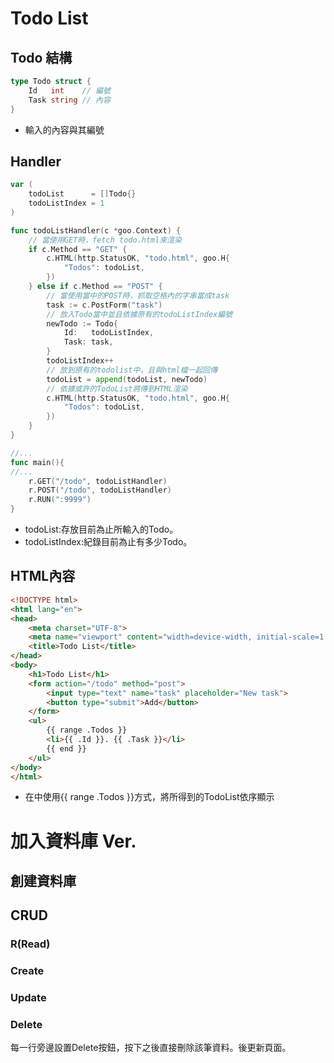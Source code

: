# Todo List
## Todo 結構
```go
type Todo struct {
	Id   int    // 編號
	Task string // 內容
}
```
- 輸入的內容與其編號
## Handler
```go
var (
	todoList      = []Todo{}
	todoListIndex = 1
)

func todoListHandler(c *goo.Context) {
	// 當使用GET時，fetch todo.html來渲染
	if c.Method == "GET" {
		c.HTML(http.StatusOK, "todo.html", goo.H{
			"Todos": todoList,
		})
	} else if c.Method == "POST" {
		// 當使用當中的POST時，抓取空格內的字串當成task
		task := c.PostForm("task")
		// 放入Todo當中並且依據原有的todoListIndex編號
		newTodo := Todo{
			Id:   todoListIndex,
			Task: task,
		}
		todoListIndex++
		// 放到原有的todolist中，且與html檔一起回傳
		todoList = append(todoList, newTodo)
        // 依據或許的TodoList將傳到HTML渲染
		c.HTML(http.StatusOK, "todo.html", goo.H{
			"Todos": todoList,
		})
	}
}

//...
func main(){
//...
    r.GET("/todo", todoListHandler) 
	r.POST("/todo", todoListHandler)
    r.RUN(":9999")
}

```
- todoList:存放目前為止所輸入的Todo。
- todoListIndex:紀錄目前為止有多少Todo。

## HTML內容
```html
<!DOCTYPE html>
<html lang="en">
<head>
    <meta charset="UTF-8">
    <meta name="viewport" content="width=device-width, initial-scale=1.0">
    <title>Todo List</title>
</head>
<body>
    <h1>Todo List</h1>
    <form action="/todo" method="post">
        <input type="text" name="task" placeholder="New task">
        <button type="submit">Add</button>
    </form>
    <ul>
        {{ range .Todos }}
        <li>{{ .Id }}. {{ .Task }}</li>
        {{ end }}
    </ul>
</body>
</html>
```

- 在</form>中使用{{ range .Todos }}方式，將所得到的TodoList依序顯示

# 加入資料庫 Ver.
## 創建資料庫
<!-- // 1. 創建Database - TodoList
// 2. 創建Table - TodoTable
	// - Id(Primary key, Int, auto_increment), 
	// - Task(string, required), 
	// - Done(bool, default:fasle).
	// - CreateAt
	// - UpdateAt	
// 3. 創建Gorm Model. -->
## CRUD
### R(Read)
<!-- 使用Get fetch web page時，直接從資料庫讀取資料從Table中第一筆依序列出在Page上。(Done以box方式顯示)
1. 建立可以顯示的HTML
2. 利用GET抓取HTML -->
### Create
<!-- 頁面表格的最下面，新增一個PostForm，當輸入文字按下Enter後，將Id, Task, Done輸入資料庫當中，輸入後更新頁面將資料從新顯示在畫面。 -->
### Update
<!-- 每一行旁設計更新按鈕，按下後跳出更改Task畫面。
-> 更新Task後更新頁面。
按下Done可直接更改是否完成狀態。 -->
### Delete
每一行旁邊設置Delete按鈕，按下之後直接刪除該筆資料。後更新頁面。